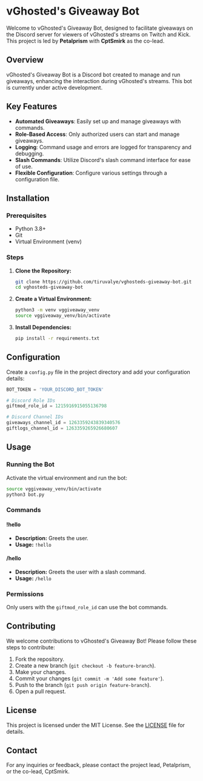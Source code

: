 # vGhosted's Giveaway Bot

Welcome to vGhosted's Giveaway Bot, designed to facilitate giveaways on the Discord server for viewers of vGhosted's streams on Twitch and Kick. This project is led by **Petalprism** with **CptSmirk** as the co-lead.

## Overview

vGhosted's Giveaway Bot is a Discord bot created to manage and run giveaways, enhancing the interaction during vGhosted's streams. This bot is currently under active development.

## Key Features

- **Automated Giveaways**: Easily set up and manage giveaways with commands.
- **Role-Based Access**: Only authorized users can start and manage giveaways.
- **Logging**: Command usage and errors are logged for transparency and debugging.
- **Slash Commands**: Utilize Discord's slash command interface for ease of use.
- **Flexible Configuration**: Configure various settings through a configuration file.

## Installation

### Prerequisites

- Python 3.8+
- Git
- Virtual Environment (venv)

### Steps

1. **Clone the Repository:**
   ```sh
   git clone https://github.com/tiruvalye/vghosteds-giveaway-bot.git
   cd vghosteds-giveaway-bot
   ```

2. **Create a Virtual Environment:**
   ```sh
   python3 -m venv vggiveaway_venv
   source vggiveaway_venv/bin/activate
   ```

3. **Install Dependencies:**
   ```sh
   pip install -r requirements.txt
   ```

## Configuration

Create a `config.py` file in the project directory and add your configuration details:

```python
BOT_TOKEN = 'YOUR_DISCORD_BOT_TOKEN'

# Discord Role IDs
giftmod_role_id = 1215916915055136798

# Discord Channel IDs
giveaways_channel_id = 1263359243839340576
giftlogs_channel_id = 1263359265926680607
```

## Usage

### Running the Bot

Activate the virtual environment and run the bot:

```sh
source vggiveaway_venv/bin/activate
python3 bot.py
```

### Commands

#### !hello
- **Description:** Greets the user.
- **Usage:** `!hello`

#### /hello
- **Description:** Greets the user with a slash command.
- **Usage:** `/hello`

### Permissions

Only users with the `giftmod_role_id` can use the bot commands.

## Contributing

We welcome contributions to vGhosted's Giveaway Bot! Please follow these steps to contribute:

1. Fork the repository.
2. Create a new branch (`git checkout -b feature-branch`).
3. Make your changes.
4. Commit your changes (`git commit -m 'Add some feature'`).
5. Push to the branch (`git push origin feature-branch`).
6. Open a pull request.

## License

This project is licensed under the MIT License. See the [LICENSE](LICENSE) file for details.

## Contact

For any inquiries or feedback, please contact the project lead, Petalprism, or the co-lead, CptSmirk.